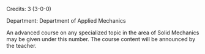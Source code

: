 Credits: 3 (3-0-0)

Department: Department of Applied Mechanics

An advanced course on any specialized topic in the area of Solid Mechanics may be given under this number. The course content will be announced by the teacher.